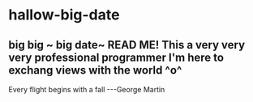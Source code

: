 # hallow-big-date
big big ~ big date~
READ ME!
This a very very very professional programmer
I'm here to exchang views with the world ^o^
---------------------------------------------------
Every flight begins with a fall
                                ---George  Martin
